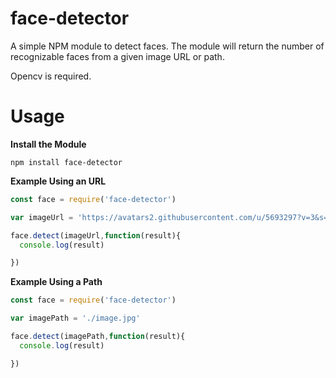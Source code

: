 # face-detector
A simple NPM module to detect faces. The module will return the number of recognizable faces from a given image URL or path.

Opencv is required.

# Usage

**Install the Module**

```
npm install face-detector
```

**Example Using an URL**

```javascript
const face = require('face-detector')

var imageUrl = 'https://avatars2.githubusercontent.com/u/5693297?v=3&s=400'

face.detect(imageUrl,function(result){
  console.log(result)

})
```

**Example Using a Path**

```javascript
const face = require('face-detector')

var imagePath = './image.jpg'

face.detect(imagePath,function(result){
  console.log(result)

})
```
